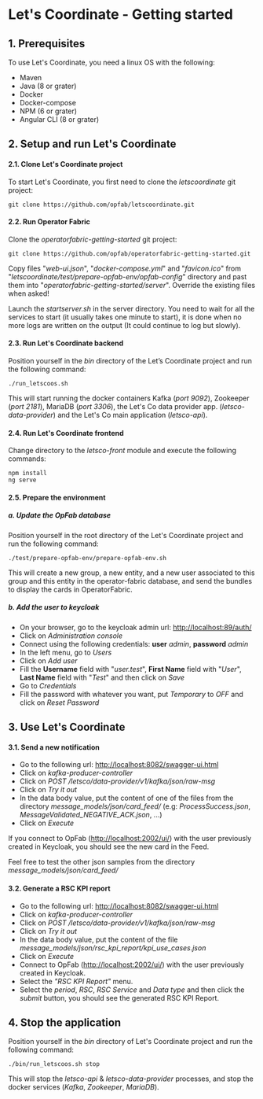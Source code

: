 <!-- Copyright (c) 2020 RTE (https://www.rte-france.com)                                                  -->
<!-- Copyright (c) 2020 RTE international (https://www.rte-international.com)                             -->
<!-- See AUTHORS.txt                                                                                      -->
<!-- This document is subject to the terms of the Creative Commons Attribution 4.0 International license. -->
<!-- If a copy of the license was not distributed with this                                               -->
<!-- file, You can obtain one at https://creativecommons.org/licenses/by/4.0/.                            -->
<!-- SPDX-License-Identifier: CC-BY-4.0                                                                   -->

# Let's Coordinate - Getting started

## 1. Prerequisites

To use Let's Coordinate, you need a linux OS with the following:

* Maven
* Java (8 or grater)
* Docker
* Docker-compose
* NPM (6 or grater) 
* Angular CLI (8 or grater)

## 2. Setup and run Let's Coordinate

#### 2.1. Clone Let's Coordinate project

To start Let's Coordinate, you first need to clone the *letscoordinate* git project:
```
git clone https://github.com/opfab/letscoordinate.git
```

#### 2.2. Run Operator Fabric

Clone the *operatorfabric-getting-started* git project:
```
git clone https://github.com/opfab/operatorfabric-getting-started.git
```

Copy files "*web-ui.json*", "*docker-compose.yml*" and "*favicon.ico*" from "*letscoordinate/test/prepare-opfab-env/opfab-config*" directory and past them into "*operatorfabric-getting-started/server*". Override the existing files when asked!

Launch the *startserver.sh* in the server directory. You need to wait for all the services to start (it usually takes one minute to start), it is done when no more logs are written on the output (It could continue to log but slowly).

#### 2.3. Run Let's Coordinate backend

Position yourself in the *bin* directory of the Let’s Coordinate project and run the following command:

```
./run_letscoos.sh
```

This will start running the docker containers Kafka (*port 9092*), Zookeeper (*port 2181*), MariaDB (*port 3306*), the Let's Co data provider app. (*letsco-data-provider*) and the Let's Co main application (*letsco-api*).

#### 2.4. Run Let's Coordinate frontend

Change directory to the *letsco-front* module and execute the following commands:

```
npm install
ng serve
```

#### 2.5. Prepare the environment

##### a. Update the OpFab database

Position yourself in the root directory of the Let's Coordinate project and run the following command:

```
./test/prepare-opfab-env/prepare-opfab-env.sh
```

This will create a new group, a new entity, and a new user associated to this group and this entity in the operator-fabric database, and send the bundles to display the cards in OperatorFabric.

##### b. Add the user to keycloak

- On your browser, go to the keycloak admin url: [http://localhost:89/auth/](http://localhost:89/auth/)
- Click on *Administration console*
- Connect using the following credentials: **user** *admin*, **password** *admin*
- In the left menu, go to *Users*
- Click on *Add user*
- Fill the **Username** field with "*user.test*", **First Name** field with "*User*", **Last Name** field with "*Test*" and then click on *Save*
- Go to *Credentials*
- Fill the password with whatever you want, put *Temporary* to *OFF* and click on *Reset Password*

## 3. Use Let's Coordinate

#### 3.1. Send a new notification

- Go to the following url: [http://localhost:8082/swagger-ui.html](http://localhost:8082/swagger-ui.html)
- Click on *kafka-producer-controller*
- Click on *POST /letsco/data-provider/v1/kafka/json/raw-msg*
- Click on *Try it out*
- In the data body value, put the content of one of the files from the directory *message_models/json/card_feed/* (e.g: *ProcessSuccess.json*, *MessageValidated_NEGATIVE_ACK.json*, ...)
- Click on *Execute*

If you connect to OpFab ([http://localhost:2002/ui/](http://localhost:2002/ui/)) with the user previously created in Keycloak, you should see the new card in the Feed.

Feel free to test the other json samples from the directory *message_models/json/card_feed/* 

#### 3.2. Generate a RSC KPI report

- Go to the following url: [http://localhost:8082/swagger-ui.html](http://localhost:8082/swagger-ui.html)
- Click on *kafka-producer-controller*
- Click on *POST /letsco/data-provider/v1/kafka/json/raw-msg*
- Click on *Try it out*
- In the data body value, put the content of the file *message_models/json/rsc_kpi_report/kpi_use_cases.json*
- Click on *Execute*
- Connect to OpFab ([http://localhost:2002/ui/](http://localhost:2002/ui/)) with the user previously created in Keycloak.
- Select the *"RSC KPI Report"* menu.
- Select the *period*, *RSC*, *RSC Service* and *Data type* and then click the *submit* button, you should see the generated RSC KPI Report.

## 4. Stop the application

Position yourself in the *bin* directory of Let's Coordinate project and run the following command:

```
./bin/run_letscoos.sh stop
```

This will stop the *letsco-api* & *letsco-data-provider* processes, and stop the docker services (*Kafka*, *Zookeeper*, *MariaDB*).
